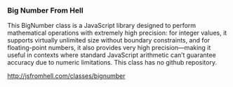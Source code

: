 
### Big Number From Hell

This BigNumber class is a JavaScript library designed to perform mathematical operations with extremely high precision: for integer values, it supports virtually unlimited size without boundary constraints, and for floating-point numbers, it also provides very high precision—making it useful in contexts where standard JavaScript arithmetic can’t guarantee accuracy due to numeric limitations.
This class has no github repository.

http://jsfromhell.com/classes/bignumber
